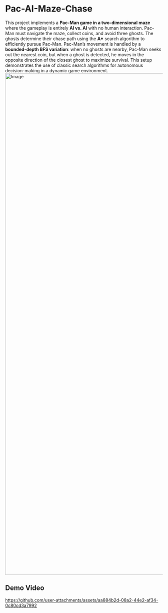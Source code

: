 # Pac-AI-Maze-Chase
This project implements a **Pac-Man game in a two-dimensional maze** where the gameplay is entirely **AI vs. AI** with no human interaction.
Pac-Man must navigate the maze, collect coins, and avoid three ghosts. The ghosts determine their chase path using the **A\*** search algorithm to efficiently pursue Pac-Man.
Pac-Man’s movement is handled by a **bounded-depth BFS variation**: when no ghosts are nearby, Pac-Man seeks out the nearest coin, but when a ghost is detected, he moves in the opposite direction of the closest ghost to maximize survival. This setup demonstrates the use of classic search algorithms for autonomous decision-making in a dynamic game environment.
<img width="1600" height="1600" alt="Image" src="https://github.com/user-attachments/assets/31fd6161-ceee-4928-b418-885b07cec056" />

## Demo Video
https://github.com/user-attachments/assets/aa884b2d-08a2-44e2-af34-0c80cd3a7992

